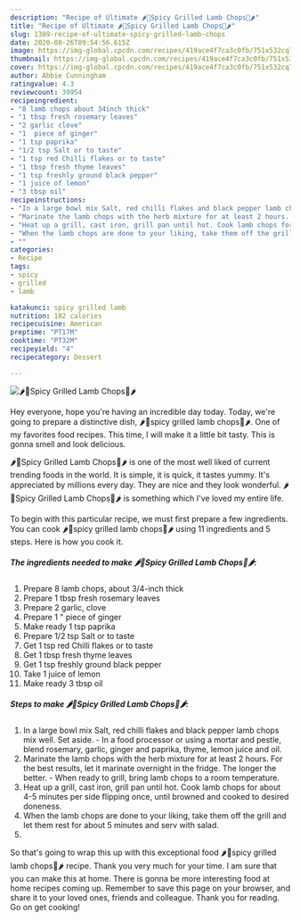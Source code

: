 ```yaml
---
description: "Recipe of Ultimate 🌶🍖Spicy Grilled Lamb Chops🍖🌶"
title: "Recipe of Ultimate 🌶🍖Spicy Grilled Lamb Chops🍖🌶"
slug: 1389-recipe-of-ultimate-spicy-grilled-lamb-chops
date: 2020-08-26T09:54:56.615Z
image: https://img-global.cpcdn.com/recipes/419ace4f7ca3c0fb/751x532cq70/🌶🍖spicy-grilled-lamb-chops🍖🌶-recipe-main-photo.jpg
thumbnail: https://img-global.cpcdn.com/recipes/419ace4f7ca3c0fb/751x532cq70/🌶🍖spicy-grilled-lamb-chops🍖🌶-recipe-main-photo.jpg
cover: https://img-global.cpcdn.com/recipes/419ace4f7ca3c0fb/751x532cq70/🌶🍖spicy-grilled-lamb-chops🍖🌶-recipe-main-photo.jpg
author: Abbie Cunningham
ratingvalue: 4.3
reviewcount: 39954
recipeingredient:
- "8 lamb chops about 34inch thick"
- "1 tbsp fresh rosemary leaves"
- "2 garlic clove"
- "1  piece of ginger"
- "1 tsp paprika"
- "1/2 tsp Salt or to taste"
- "1 tsp red Chilli flakes or to taste"
- "1 tbsp fresh thyme leaves"
- "1 tsp freshly ground black pepper"
- "1 juice of lemon"
- "3 tbsp oil"
recipeinstructions:
- "In a large bowl mix Salt, red chilli flakes and black pepper lamb chops mix well. Set aside. In a food processor or using a mortar and pestle, blend rosemary, garlic, ginger and paprika, thyme, lemon juice and oil."
- "Marinate the lamb chops with the herb mixture for at least 2 hours. For the best results, let it marinate overnight in the fridge. The longer the better. When ready to grill, bring lamb chops to a room temperature."
- "Heat up a grill, cast iron, grill pan until hot. Cook lamb chops for about 4-5 minutes per side flipping once, until browned and cooked to desired doneness."
- "When the lamb chops are done to your liking, take them off the grill and let them rest for about 5 minutes and serv with salad."
- ""
categories:
- Recipe
tags:
- spicy
- grilled
- lamb

katakunci: spicy grilled lamb 
nutrition: 182 calories
recipecuisine: American
preptime: "PT17M"
cooktime: "PT32M"
recipeyield: "4"
recipecategory: Dessert

---
```



![🌶🍖Spicy Grilled Lamb Chops🍖🌶](https://img-global.cpcdn.com/recipes/419ace4f7ca3c0fb/751x532cq70/🌶🍖spicy-grilled-lamb-chops🍖🌶-recipe-main-photo.jpg)

Hey everyone, hope you're having an incredible day today. Today, we're going to prepare a distinctive dish, 🌶🍖spicy grilled lamb chops🍖🌶. One of my favorites food recipes. This time, I will make it a little bit tasty. This is gonna smell and look delicious.



🌶🍖Spicy Grilled Lamb Chops🍖🌶 is one of the most well liked of current trending foods in the world. It is simple, it is quick, it tastes yummy. It's appreciated by millions every day. They are nice and they look wonderful. 🌶🍖Spicy Grilled Lamb Chops🍖🌶 is something which I've loved my entire life.


To begin with this particular recipe, we must first prepare a few ingredients. You can cook 🌶🍖spicy grilled lamb chops🍖🌶 using 11 ingredients and 5 steps. Here is how you cook it.

<!--inarticleads1-->

##### The ingredients needed to make 🌶🍖Spicy Grilled Lamb Chops🍖🌶:

1. Prepare 8 lamb chops, about 3/4-inch thick
1. Prepare 1 tbsp fresh rosemary leaves
1. Prepare 2 garlic, clove
1. Prepare 1 &#34; piece of ginger
1. Make ready 1 tsp paprika
1. Prepare 1/2 tsp Salt or to taste
1. Get 1 tsp red Chilli flakes or to taste
1. Get 1 tbsp fresh thyme leaves
1. Get 1 tsp freshly ground black pepper
1. Take 1 juice of lemon
1. Make ready 3 tbsp oil




<!--inarticleads2-->

##### Steps to make 🌶🍖Spicy Grilled Lamb Chops🍖🌶:

1. In a large bowl mix Salt, red chilli flakes and black pepper lamb chops mix well. Set aside. - In a food processor or using a mortar and pestle, blend rosemary, garlic, ginger and paprika, thyme, lemon juice and oil.
1. Marinate the lamb chops with the herb mixture for at least 2 hours. For the best results, let it marinate overnight in the fridge. The longer the better. - When ready to grill, bring lamb chops to a room temperature.
1. Heat up a grill, cast iron, grill pan until hot. Cook lamb chops for about 4-5 minutes per side flipping once, until browned and cooked to desired doneness.
1. When the lamb chops are done to your liking, take them off the grill and let them rest for about 5 minutes and serv with salad.
1. 




So that's going to wrap this up with this exceptional food 🌶🍖spicy grilled lamb chops🍖🌶 recipe. Thank you very much for your time. I am sure that you can make this at home. There is gonna be more interesting food at home recipes coming up. Remember to save this page on your browser, and share it to your loved ones, friends and colleague. Thank you for reading. Go on get cooking!
